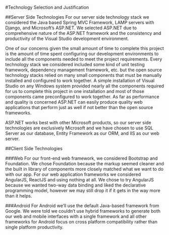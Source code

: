 #Technology Selection and Justification

##Server Side Technologies
For our server side technology stack we considered the Java based Spring MVC Framework, LAMP servers with Django, and Microsoft’s ASP.NET. We selected ASP.NET due to comprehensive nature of the ASP.NET framework and the consistency and productivity of the Visual Studio development environment.

One of our concerns given the small amount of time to complete this project is the amount of time spent configuring our development environments to include all the components needed to meet the project requirements. Every technology stack we considered included some kind of unit testing framework, dependency management framework, etc. but the open source technology stacks relied on many small components that must be manually installed and configured to work together. A simple installation of Visual Studio on any Windows system provided nearly all the components required for us to complete this project in one installation and most of those components came preconfigured to work together. As far as performance and quality is concerned ASP.NET can easily produce quality web applications that perform just as well if not better than the open source frameworks.

ASP.NET works best with other Microsoft products, so our server side technologies are exclusively Microsoft and we have chosen to use SQL Server as our database, Entity Framework as our ORM, and IIS as our web server. 

##Client Side Technologies

###Web
For our front-end web framework, we considered Bootstrap and Foundation. We chose Foundation because the markup seemed cleaner and the built in library of components more closely matched what we want to do with our app.
For our web application frameworks we considered AngularJS, ReactJS and using nothing at all. We chose to try AngularJS because we wanted two-way data binding and liked the declarative programming model, however we may still drop it if it gets in the way more than it helps.

###Android
For Android we’ll use the default Java-based framework from Google. We were told we couldn’t use hybrid frameworks to generate both our web and mobile interfaces with a single framework and all other frameworks for Android focus on cross platform compatibility rather than single platform productivity. 
